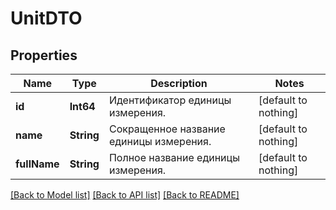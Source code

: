 # UnitDTO


## Properties
Name | Type | Description | Notes
------------ | ------------- | ------------- | -------------
**id** | **Int64** | Идентификатор единицы измерения. | [default to nothing]
**name** | **String** | Сокращенное название единицы измерения. | [default to nothing]
**fullName** | **String** | Полное название единицы измерения. | [default to nothing]


[[Back to Model list]](../README.md#models) [[Back to API list]](../README.md#api-endpoints) [[Back to README]](../README.md)


